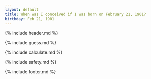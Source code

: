 ```yaml
---
layout: default
title: When was I conceived if I was born on February 21, 1901?
birthday: Feb 21, 1901
---
```


{% include header.md %}

{% include guess.md %}

{% include calculate.md %}

{% include safety.md %}

{% include footer.md %}



